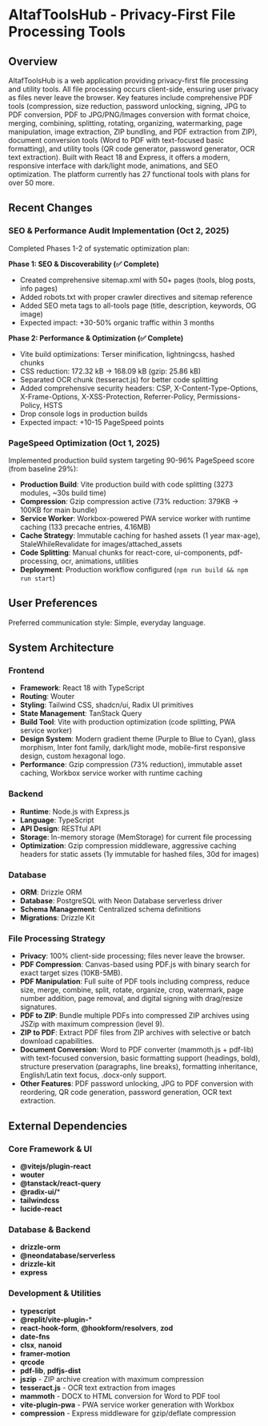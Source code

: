 # AltafToolsHub - Privacy-First File Processing Tools

## Overview

AltafToolsHub is a web application providing privacy-first file processing and utility tools. All file processing occurs client-side, ensuring user privacy as files never leave the browser. Key features include comprehensive PDF tools (compression, size reduction, password unlocking, signing, JPG to PDF conversion, PDF to JPG/PNG/Images conversion with format choice, merging, combining, splitting, rotating, organizing, watermarking, page manipulation, image extraction, ZIP bundling, and PDF extraction from ZIP), document conversion tools (Word to PDF with text-focused basic formatting), and utility tools (QR code generator, password generator, OCR text extraction). Built with React 18 and Express, it offers a modern, responsive interface with dark/light mode, animations, and SEO optimization. The platform currently has 27 functional tools with plans for over 50 more.

## Recent Changes

### SEO & Performance Audit Implementation (Oct 2, 2025)
Completed Phases 1-2 of systematic optimization plan:

**Phase 1: SEO & Discoverability (✅ Complete)**
- Created comprehensive sitemap.xml with 50+ pages (tools, blog posts, info pages)
- Added robots.txt with proper crawler directives and sitemap reference
- Added SEO meta tags to all-tools page (title, description, keywords, OG image)
- Expected impact: +30-50% organic traffic within 3 months

**Phase 2: Performance & Optimization (✅ Complete)**
- Vite build optimizations: Terser minification, lightningcss, hashed chunks
- CSS reduction: 172.32 kB → 168.09 kB (gzip: 25.86 kB)
- Separated OCR chunk (tesseract.js) for better code splitting
- Added comprehensive security headers: CSP, X-Content-Type-Options, X-Frame-Options, X-XSS-Protection, Referrer-Policy, Permissions-Policy, HSTS
- Drop console logs in production builds
- Expected impact: +10-15 PageSpeed points

### PageSpeed Optimization (Oct 1, 2025)
Implemented production build system targeting 90-96% PageSpeed score (from baseline 29%):
- **Production Build**: Vite production build with code splitting (3273 modules, ~30s build time)
- **Compression**: Gzip compression active (73% reduction: 379KB → 100KB for main bundle)
- **Service Worker**: Workbox-powered PWA service worker with runtime caching (133 precache entries, 4.16MB)
- **Cache Strategy**: Immutable caching for hashed assets (1 year max-age), StaleWhileRevalidate for images/attached_assets
- **Code Splitting**: Manual chunks for react-core, ui-components, pdf-processing, ocr, animations, utilities
- **Deployment**: Production workflow configured (`npm run build && npm run start`)

## User Preferences

Preferred communication style: Simple, everyday language.

## System Architecture

### Frontend
- **Framework**: React 18 with TypeScript
- **Routing**: Wouter
- **Styling**: Tailwind CSS, shadcn/ui, Radix UI primitives
- **State Management**: TanStack Query
- **Build Tool**: Vite with production optimization (code splitting, PWA service worker)
- **Design System**: Modern gradient theme (Purple to Blue to Cyan), glass morphism, Inter font family, dark/light mode, mobile-first responsive design, custom hexagonal logo.
- **Performance**: Gzip compression (73% reduction), immutable asset caching, Workbox service worker with runtime caching

### Backend
- **Runtime**: Node.js with Express.js
- **Language**: TypeScript
- **API Design**: RESTful API
- **Storage**: In-memory storage (MemStorage) for current file processing
- **Optimization**: Gzip compression middleware, aggressive caching headers for static assets (1y immutable for hashed files, 30d for images)

### Database
- **ORM**: Drizzle ORM
- **Database**: PostgreSQL with Neon Database serverless driver
- **Schema Management**: Centralized schema definitions
- **Migrations**: Drizzle Kit

### File Processing Strategy
- **Privacy**: 100% client-side processing; files never leave the browser.
- **PDF Compression**: Canvas-based using PDF.js with binary search for exact target sizes (10KB-5MB).
- **PDF Manipulation**: Full suite of PDF tools including compress, reduce size, merge, combine, split, rotate, organize, crop, watermark, page number addition, page removal, and digital signing with drag/resize signatures.
- **PDF to ZIP**: Bundle multiple PDFs into compressed ZIP archives using JSZip with maximum compression (level 9).
- **ZIP to PDF**: Extract PDF files from ZIP archives with selective or batch download capabilities.
- **Document Conversion**: Word to PDF converter (mammoth.js + pdf-lib) with text-focused conversion, basic formatting support (headings, bold), structure preservation (paragraphs, line breaks), formatting inheritance, English/Latin text focus, .docx-only support.
- **Other Features**: PDF password unlocking, JPG to PDF conversion with reordering, QR code generation, password generation, OCR text extraction.

## External Dependencies

### Core Framework & UI
- **@vitejs/plugin-react**
- **wouter**
- **@tanstack/react-query**
- **@radix-ui/**\*
- **tailwindcss**
- **lucide-react**

### Database & Backend
- **drizzle-orm**
- **@neondatabase/serverless**
- **drizzle-kit**
- **express**

### Development & Utilities
- **typescript**
- **@replit/vite-plugin-***
- **react-hook-form**, **@hookform/resolvers**, **zod**
- **date-fns**
- **clsx**, **nanoid**
- **framer-motion**
- **qrcode**
- **pdf-lib**, **pdfjs-dist**
- **jszip** - ZIP archive creation with maximum compression
- **tesseract.js** - OCR text extraction from images
- **mammoth** - DOCX to HTML conversion for Word to PDF tool
- **vite-plugin-pwa** - PWA service worker generation with Workbox
- **compression** - Express middleware for gzip/deflate compression
